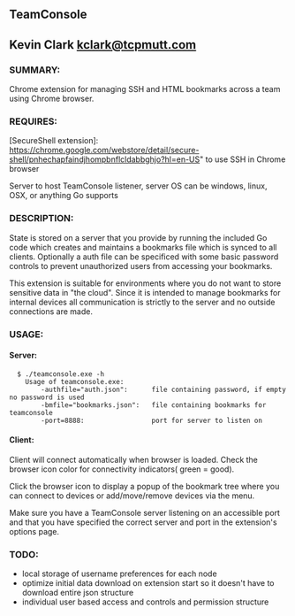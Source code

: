 ## TeamConsole
Kevin Clark kclark@tcpmutt.com
---

### SUMMARY:
Chrome extension for managing SSH and HTML bookmarks across a team using Chrome browser.

### REQUIRES:

[SecureShell extension]: https://chrome.google.com/webstore/detail/secure-shell/pnhechapfaindjhompbnflcldabbghjo?hl=en-US" to use SSH in Chrome browser


Server to host TeamConsole listener, server OS can be windows, linux, OSX, or anything Go supports

### DESCRIPTION:

State is stored on a server that you provide by running the included Go code which creates and maintains
a bookmarks file which is synced to all clients.  Optionally a auth file can be specificed with
some basic password controls to prevent unauthorized users from accessing your bookmarks.


This extension is suitable for environments where you do not want to store sensitive data in "the cloud".  Since
it is intended to manage bookmarks for internal devices all communication is strictly to the server and no outside
connections are made.

### USAGE:

#### Server:
```
  $ ./teamconsole.exe -h
	Usage of teamconsole.exe:
  		-authfile="auth.json": 		file containing password, if empty no password is used
  		-bmfile="bookmarks.json": 	file containing bookmarks for teamconsole
  		-port=8888: 				port for server to listen on
```


#### Client:

  Client will connect automatically when browser is loaded.  Check the browser icon color for connectivity indicators( green = good).  

  Click the browser icon to display a popup of the bookmark tree where you can connect to devices or add/move/remove devices via the menu.

  Make sure you have a TeamConsole server listening on an accessible port and that you have specified the correct server and port in the extension's options page.

### TODO:
  - local storage of username preferences for each node
  - optimize initial data download on extension start so it doesn't have to download entire json structure
  - individual user based access and controls and permission structure



